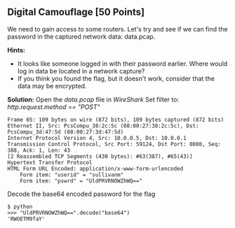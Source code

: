 ## Digital Camouflage [50 Points]
We need to gain access to some routers. Let's try and see if we can find the password in the captured network
data: data.pcap.

**Hints:**
  - It looks like someone logged in with their password earlier. Where would log in data be located in a network capture?
  - If you think you found the flag, but it doesn't work, consider that the data may be encrypted.

**Solution:**
Open the *data.pcap* file in *WireShark*
Set filter to: *http.request.method == "POST"*

```
Frame 65: 109 bytes on wire (872 bits), 109 bytes captured (872 bits)
Ethernet II, Src: PcsCompu_38:2c:5c (08:00:27:38:2c:5c), Dst: PcsCompu_3d:47:5d (08:00:27:3d:47:5d)
Internet Protocol Version 4, Src: 10.0.0.5, Dst: 10.0.0.1
Transmission Control Protocol, Src Port: 59124, Dst Port: 8080, Seq: 388, Ack: 1, Len: 43
[2 Reassembled TCP Segments (430 bytes): #63(387), #65(43)]
Hypertext Transfer Protocol
HTML Form URL Encoded: application/x-www-form-urlencoded
    Form item: "userid" = "sullivanm"
    Form item: "pswrd" = "UldPRVRNOWZhWQ=="
```

Decode the base64 encoded password for the flag
```
$ python
>>> "UldPRVRNOWZhWQ==".decode("base64")
'RWOETM9faY'
```
